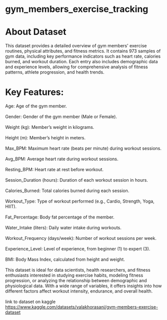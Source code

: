 # gym_members_exercise_tracking
# About Dataset
This dataset provides a detailed overview of gym members' exercise routines, physical attributes, and fitness metrics. It contains 973 samples of gym data, including key performance indicators such as heart rate, calories burned, and workout duration. Each entry also includes demographic data and experience levels, allowing for comprehensive analysis of fitness patterns, athlete progression, and health trends.

# Key Features:

Age: Age of the gym member.<br><br>
Gender: Gender of the gym member (Male or Female).<br><br>
Weight (kg): Member’s weight in kilograms.<br><br>
Height (m): Member’s height in meters.<br><br>
Max_BPM: Maximum heart rate (beats per minute) during workout sessions.<br><br>
Avg_BPM: Average heart rate during workout sessions.<br><br>
Resting_BPM: Heart rate at rest before workout.<br><br>
Session_Duration (hours): Duration of each workout session in hours.<br><br>
Calories_Burned: Total calories burned during each session.<br><br>
Workout_Type: Type of workout performed (e.g., Cardio, Strength, Yoga, HIIT).<br><br>
Fat_Percentage: Body fat percentage of the member.<br><br>
Water_Intake (liters): Daily water intake during workouts.<br><br>
Workout_Frequency (days/week): Number of workout sessions per week.<br><br>
Experience_Level: Level of experience, from beginner (1) to expert (3).<br><br>
BMI: Body Mass Index, calculated from height and weight.<br><br>
This dataset is ideal for data scientists, health researchers, and fitness enthusiasts interested in studying exercise habits, modeling fitness progression, or analyzing the relationship between demographic and physiological data. With a wide range of variables, it offers insights into how different factors affect workout intensity, endurance, and overall health. <br><br>
link to dataset on kaggle https://www.kaggle.com/datasets/valakhorasani/gym-members-exercise-dataset
